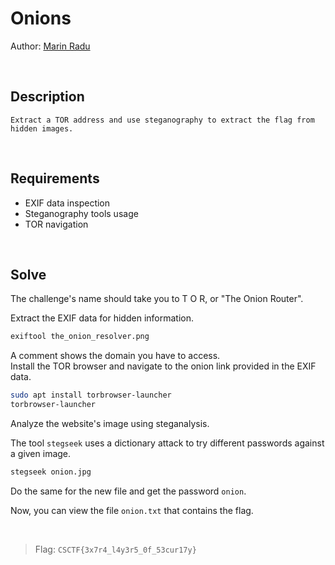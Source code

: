 # Onions
Author: [Marin Radu](https://github.com/ChronosPK)

<br>

## Description
```
Extract a TOR address and use steganography to extract the flag from hidden images.
```

<br>

## Requirements
- EXIF data inspection
- Steganography tools usage
- TOR navigation

<br>

## Solve
The challenge's name should take you to T O R, or "The Onion Router".

Extract the EXIF data for hidden information. 
```bash
exiftool the_onion_resolver.png
```

A comment shows the domain you have to access. <br>
Install the TOR browser and navigate to the onion link provided in the EXIF data.
```bash
sudo apt install torbrowser-launcher
torbrowser-launcher
```

Analyze the website's image using steganalysis.

The tool `stegseek` uses a dictionary attack to try different passwords against a given image.
```bash
stegseek onion.jpg
```

Do the same for the new file and get the password `onion`.

Now, you can view the file `onion.txt` that contains the flag.

<br>

> Flag: `CSCTF{3x7r4_l4y3r5_0f_53cur17y}`
